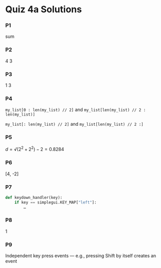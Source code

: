# Quiz 4a Solutions

### P1
sum

### P2
4 3

### P3
1 3

### P4
`my_list[0 : len(my_list) // 2]` and `my_list[len(my_list) // 2 : len(my_list)]`

`my_list[: len(my_list) // 2]` and `my_list[len(my_list) // 2 :]`

### P5

$d = \sqrt\left(2^2 + 2^2\right) - 2 = 0.8284$

### P6

[4, -2]

### P7
```python
def keydown_handler(key):
    if key == simplegui.KEY_MAP["left"]:
        …
```

### P8
1

### P9
Independent key press events — e.g., pressing Shift by itself creates an event